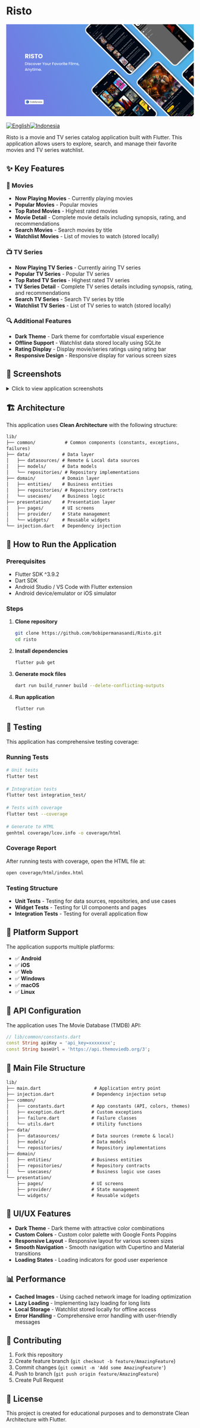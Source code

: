 # Risto

<img src="capture/cover.png"/><br />

[![English](https://img.shields.io/badge/English-README_EN.md-blue)](README_EN.md)[![Indonesia](https://img.shields.io/badge/Indonesia-README.md-green)](README.md) 

Risto is a movie and TV series catalog application built with Flutter. This application allows users to explore, search, and manage their favorite movies and TV series watchlist.

## ✨ Key Features

### 🎥 Movies
- **Now Playing Movies** - Currently playing movies
- **Popular Movies** - Popular movies
- **Top Rated Movies** - Highest rated movies
- **Movie Detail** - Complete movie details including synopsis, rating, and recommendations
- **Search Movies** - Search movies by title
- **Watchlist Movies** - List of movies to watch (stored locally)

### 📺 TV Series
- **Now Playing TV Series** - Currently airing TV series
- **Popular TV Series** - Popular TV series
- **Top Rated TV Series** - Highest rated TV series
- **TV Series Detail** - Complete TV series details including synopsis, rating, and recommendations
- **Search TV Series** - Search TV series by title
- **Watchlist TV Series** - List of TV series to watch (stored locally)

### 🔍 Additional Features
- **Dark Theme** - Dark theme for comfortable visual experience
- **Offline Support** - Watchlist data stored locally using SQLite
- **Rating Display** - Display movie/series ratings using rating bar
- **Responsive Design** - Responsive display for various screen sizes

## 📱 Screenshots

<details>
<summary>Click to view application screenshots</summary>

### Movie & TV Series List
<img src="capture/01. list.png" alt="Movie and TV Series List" width="300"/>

### Movie/TV Series Detail
<img src="capture/02. detail.png" alt="Movie/TV Series Detail" width="300"/>

### Popular Movie/TV Series
<img src="capture/03. popular.png" alt="Popular Movies" width="300"/>

### Watchlist Movie/TV Series
<img src="capture/04. watchlist.png" alt="Watchlist" width="300"/>

### Menu/Drawer
<img src="capture/05. menu.png" alt="Menu/Drawer" width="300"/>

### Search Movie/TV Series
<img src="capture/06. search.png" alt="Search" width="300"/>

### About
<img src="capture/07. about.png" alt="About" width="300"/>

</details>

## 🏗️ Architecture

This application uses **Clean Architecture** with the following structure:

```
lib/
├── common/           # Common components (constants, exceptions, failures)
├── data/            # Data layer
│   ├── datasources/ # Remote & Local data sources
│   ├── models/      # Data models
│   └── repositories/ # Repository implementations
├── domain/          # Domain layer
│   ├── entities/    # Business entities
│   ├── repositories/ # Repository contracts
│   └── usecases/    # Business logic
├── presentation/    # Presentation layer
│   ├── pages/       # UI screens
│   ├── provider/    # State management
│   └── widgets/     # Reusable widgets
└── injection.dart   # Dependency injection
```


## 🚀 How to Run the Application

### Prerequisites
- Flutter SDK ^3.9.2
- Dart SDK
- Android Studio / VS Code with Flutter extension
- Android device/emulator or iOS simulator

### Steps

1. **Clone repository**
   ```bash
   git clone https://github.com/bobipermanasandi/Risto.git
   cd risto
   ```

2. **Install dependencies**
   ```bash
   flutter pub get
   ```

3. **Generate mock files**
   ```bash
   dart run build_runner build --delete-conflicting-outputs
   ```

4. **Run application**
   ```bash
   flutter run
   ```

## 🧪 Testing

This application has comprehensive testing coverage:

### Running Tests
```bash
# Unit tests
flutter test

# Integration tests
flutter test integration_test/

# Tests with coverage
flutter test --coverage

# Generate to HTML
genhtml coverage/lcov.info -o coverage/html
```

### Coverage Report
After running tests with coverage, open the HTML file at:
```bash
open coverage/html/index.html
```

### Testing Structure
- **Unit Tests** - Testing for data sources, repositories, and use cases
- **Widget Tests** - Testing for UI components and pages
- **Integration Tests** - Testing for overall application flow

## 📱 Platform Support

The application supports multiple platforms:
- ✅ **Android**
- ✅ **iOS** 
- ✅ **Web**
- ✅ **Windows**
- ✅ **macOS**
- ✅ **Linux**

## 🔧 API Configuration

The application uses The Movie Database (TMDB) API:
```dart
// lib/common/constants.dart
const String apiKey = 'api_key=xxxxxxxx';
const String baseUrl = 'https://api.themoviedb.org/3';
```

## 📁 Main File Structure

```
lib/
├── main.dart                    # Application entry point
├── injection.dart              # Dependency injection setup
├── common/
│   ├── constants.dart          # App constants (API, colors, themes)
│   ├── exception.dart          # Custom exceptions
│   ├── failure.dart            # Failure classes
│   └── utils.dart              # Utility functions
├── data/
│   ├── datasources/            # Data sources (remote & local)
│   ├── models/                 # Data models
│   └── repositories/           # Repository implementations
├── domain/
│   ├── entities/               # Business entities
│   ├── repositories/           # Repository contracts
│   └── usecases/               # Business logic use cases
└── presentation/
    ├── pages/                  # UI screens
    ├── provider/               # State management
    └── widgets/                # Reusable widgets
```

## 🎨 UI/UX Features

- **Dark Theme** - Dark theme with attractive color combinations
- **Custom Colors** - Custom color palette with Google Fonts Poppins
- **Responsive Layout** - Responsive layout for various screen sizes
- **Smooth Navigation** - Smooth navigation with Cupertino and Material transitions
- **Loading States** - Loading indicators for good user experience

## 📊 Performance

- **Cached Images** - Using cached network image for loading optimization
- **Lazy Loading** - Implementing lazy loading for long lists
- **Local Storage** - Watchlist stored locally for offline access
- **Error Handling** - Comprehensive error handling with user-friendly messages

## 🤝 Contributing

1. Fork this repository
2. Create feature branch (`git checkout -b feature/AmazingFeature`)
3. Commit changes (`git commit -m 'Add some AmazingFeature'`)
4. Push to branch (`git push origin feature/AmazingFeature`)
5. Create Pull Request

## 📄 License

This project is created for educational purposes and to demonstrate Clean Architecture with Flutter.

